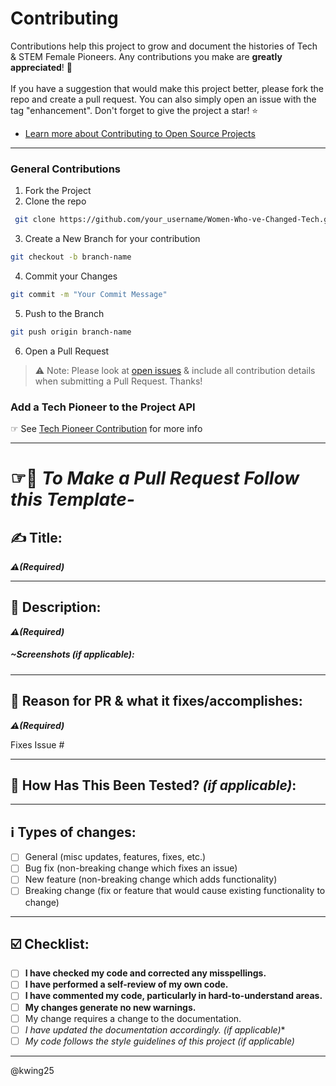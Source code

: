 # Contributing

Contributions help this project to grow and document the histories of Tech & STEM Female Pioneers. Any contributions you make are **greatly appreciated**! 🤝 <br><br>
If you have a suggestion that would make this project better, please fork the repo and create a pull request. You can also simply open an issue with the tag "enhancement". Don't forget to give the project a star! ⭐️

* [Learn more about Contributing to Open Source Projects](https://app.egghead.io/playlists/how-to-contribute-to-an-open-source-project-on-github)
---

### **General Contributions**
  1. Fork the Project 
  2. Clone the repo 
  ```sh
   git clone https://github.com/your_username/Women-Who-ve-Changed-Tech.git
   ```
  3. Create a New Branch for your contribution 
  ```sh
  git checkout -b branch-name
  ```
  4. Commit your Changes 
```sh
git commit -m "Your Commit Message"
```
  5. Push to the Branch 
```sh
git push origin branch-name
```
  6. Open a Pull Request

> ⚠️ Note: 
  Please look at [open issues](https://github.com/kwing25/Women-Who-ve-Changed-Tech/issues) & include all contribution details when submitting a Pull Request. Thanks!

### Add a Tech Pioneer to the Project API

☞ See [Tech Pioneer Contribution](https://github.com/kwing25/Women-Who-ve-Changed-Tech/blob/main/api/TECH-PIONEER-CONTRIBUTE.md) for more info

---
# ☞🚨 ***To Make a Pull Request Follow this Template-***

## ✍️ **Title:**
***⚠️(Required)***
<!--- Provide a general summary of your changes in the Title above -->

---
## 📝 Description:
***⚠️(Required)***
<!--- Describe your changes in detail -->

##### ~Screenshots *(if applicable)*:

---
## 🤔 Reason for PR & what it fixes/accomplishes: 
***⚠️(Required)***
<!--- Why is this change required? What problem does it solve? -->
<!--- If it fixes an open issue, please link to the issue here. -->
Fixes Issue #

---
## 🧮 How Has This Been Tested? *(if applicable)*: 
<!--- Please describe in detail how you tested your changes. -->
<!--- Include details of your testing environment, and the tests you ran to -->
<!--- see how your change affects other areas of the code, etc. -->

---
## ℹ️ Types of changes:
<!--- What types of changes does your code introduce? Put an `x` in all the boxes that apply: -->
- [ ] General (misc updates, features, fixes, etc.)
- [ ] Bug fix (non-breaking change which fixes an issue)
- [ ] New feature (non-breaking change which adds functionality)
- [ ] Breaking change (fix or feature that would cause existing functionality to change)

---
## ☑️ Checklist:
<!--- Go over all the following points, and put an `x` in all the boxes that apply. -->
<!--- If you're unsure about any of these, don't hesitate to ask. We're here to help! -->
- [ ] **I have checked my code and corrected any misspellings.**
- [ ] **I have performed a self-review of my own code.**
- [ ] **I have commented my code, particularly in hard-to-understand areas.**
- [ ] **My changes generate no new warnings.**
- [ ] My change requires a change to the documentation. 
- [ ] *I have updated the documentation accordingly. (if applicable)**
- [ ] *My code follows the style guidelines of this project (if applicable)*

---
@kwing25
